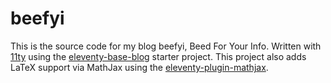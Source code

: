 # beefyi

This is the source code for my blog beefyi, Beed For Your Info. Written with [11ty](https://www.11ty.dev/) using the [eleventy-base-blog](https://github.com/11ty/eleventy-base-blog) starter project. This project also adds LaTeX support via MathJax using the [eleventy-plugin-mathjax](https://github.com/tsung-ju/eleventy-plugin-mathjax).
